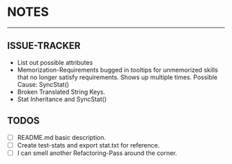 # NOTES

----------

## ISSUE-TRACKER

* List out possible attributes
* Memorization-Requirements bugged in tooltips for unmemorized skills that no longer satisfy requirements. Shows up multiple times. Possible Cause: SyncStat()
* Broken Translated String Keys.
* Stat Inheritance and SyncStat()

## TODOS

* [ ] README.md basic description.
* [ ] Create test-stats and export stat.txt for reference.
* [ ] I can smell another Refactoring-Pass around the corner.
